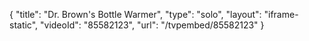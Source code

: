{
    "title": "Dr. Brown's Bottle Warmer",
    "type": "solo",
    "layout": "iframe-static",
    "videoId": "85582123",
    "url": "\/tvpembed\/85582123"
}